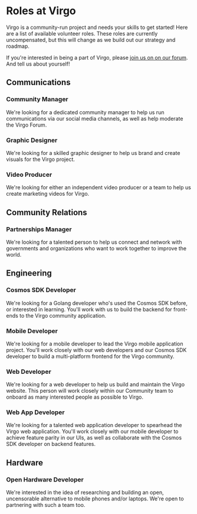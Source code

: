 # Roles at Virgo

Virgo is a community-run project and needs your skills to get started! Here are a list of available volunteer roles. These roles are currently uncompensated, but this will change as we build out our strategy and roadmap.

If you're interested in being a part of Virgo, please [join us on on our forum](https://forum.virgo.org). And tell us about yourself!

## Communications

### Community Manager
We're looking for a dedicated community manager to help us run communications via our social media channels, as well as help moderate the Virgo Forum.

### Graphic Designer
We're looking for a skilled graphic designer to help us brand and create visuals for the Virgo project.

### Video Producer
We're looking for either an independent video producer or a team to help us create marketing videos for Virgo.

## Community Relations

### Partnerships Manager
We're looking for a talented person to help us connect and network with governments and organizations who want to work together to improve the world.

## Engineering

### Cosmos SDK Developer
We're looking for a Golang developer who's used the Cosmos SDK before, or interested in learning. You'll work with us to build the backend for front-ends to the Virgo community application.

### Mobile Developer
We're looking for a mobile developer to lead the Virgo mobile application project. You'll work closely with our web developers and our Cosmos SDK developer to build a multi-platform frontend for the Virgo community.

### Web Developer
We're looking for a web developer to help us build and maintain the Virgo website. This person will work closely within our Community team to onboard as many interested people as possible to Virgo.

### Web App Developer
We're looking for a talented web application developer to spearhead the Virgo web application. You'll work closely with our mobile developer to achieve feature parity in our UIs, as well as collaborate with the Cosmos SDK developer on backend features.

## Hardware

### Open Hardware Developer
We're interested in the idea of researching and building an open, uncensorable alternative to mobile phones and/or laptops. We're open to partnering with such a team too.
